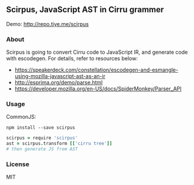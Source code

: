 
Scirpus, JavaScript AST in Cirru grammer
------

Demo: http://repo.tiye.me/scirpus

### About

Scirpus is going to convert Cirru code to JavaScript IR, and generate code with escodegen.
For details, refer to resources below:

* https://speakerdeck.com/constellation/escodegen-and-esmangle-using-mozilla-javascript-ast-as-an-ir
* http://esprima.org/demo/parse.html
* https://developer.mozilla.org/en-US/docs/SpiderMonkey/Parser_API

### Usage

CommonJS:

```
npm install --save scirpus
```
```coffee
scirpus = require 'scirpus'
ast = scirpus.transform [['cirru tree']]
# then generate JS from AST
```

### License

MIT